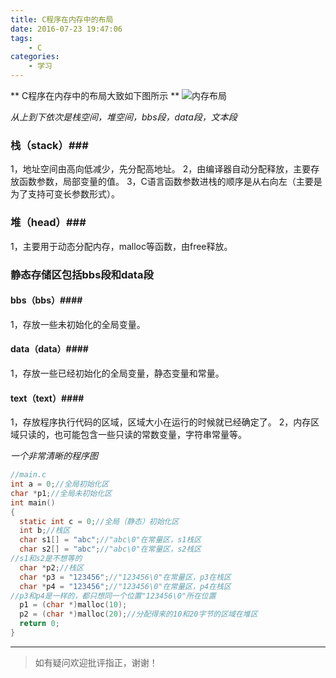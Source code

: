 ```yaml
---
title: C程序在内存中的布局
date: 2016-07-23 19:47:06
tags: 
    - C
categories:
    - 学习
---
```


** C程序在内存中的布局大致如下图所示 **
![内存布局](http://onl0zwdvm.bkt.clouddn.com/memory.png!blog)

*从上到下依次是栈空间，堆空间，bbs段，data段，文本段*

<!--more-->

### 栈（stack）###
1，地址空间由高向低减少，先分配高地址。
2，由编译器自动分配释放，主要存放函数参数，局部变量的值。
3，C语言函数参数进栈的顺序是从右向左（主要是为了支持可变长参数形式）。

### 堆（head）###
1，主要用于动态分配内存，malloc等函数，由free释放。

### 静态存储区包括bbs段和data段 ###
#### bbs（bbs）####
1，存放一些未初始化的全局变量。
#### data（data）####
1，存放一些已经初始化的全局变量，静态变量和常量。

#### text（text）####
1，存放程序执行代码的区域，区域大小在运行的时候就已经确定了。
2，内存区域只读的，也可能包含一些只读的常数变量，字符串常量等。

*一个非常清晰的程序图*
```C
//main.c
int a = 0;//全局初始化区
char *p1;//全局未初始化区
int main()
{
  static int c = 0;//全局（静态）初始化区
  int b;//栈区
  char s1[] = "abc";//"abc\0"在常量区，s1栈区
  char s2[] = "abc";//"abc\0"在常量区，s2栈区
//s1和s2是不想等的
  char *p2;//栈区
  char *p3 = "123456";//"123456\0"在常量区，p3在栈区
  char *p4 = "123456";//"123456\0"在常量区，p4在栈区
//p3和p4是一样的，都只想同一个位置"123456\0"所在位置
  p1 = (char *)malloc(10);
  p2 = (char *)malloc(20);//分配得来的10和20字节的区域在堆区
  return 0;
}
```

---

>如有疑问欢迎批评指正，谢谢！
